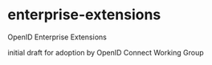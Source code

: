 # enterprise-extensions
OpenID Enterprise Extensions

initial draft for adoption by OpenID Connect Working Group

